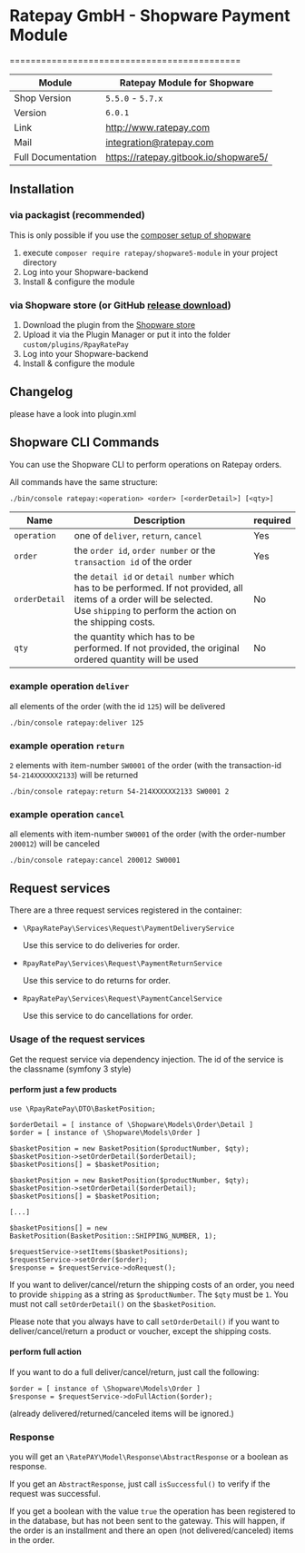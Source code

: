 # Ratepay GmbH - Shopware Payment Module
============================================

|Module | Ratepay Module for Shopware
|------|----------
|Shop Version | `5.5.0` - `5.7.x`
|Version | `6.0.1`
|Link | http://www.ratepay.com
|Mail | integration@ratepay.com
|Full Documentation | https://ratepay.gitbook.io/shopware5/

## Installation

### via packagist (recommended)
This is only possible if you use the [composer setup of shopware](https://developers.shopware.com/developers-guide/shopware-composer/)
1. execute `composer require ratepay/shopware5-module` in your project directory
3. Log into your Shopware-backend
4. Install & configure the module

### via Shopware store (or GitHub [release download](https://github.com/ratepay/shopware5-module/releases))
1. Download the plugin from the [Shopware store](https://store.shopware.com/rpay00625f/ratepay-payment-plugin-for-shopware-5.html)
2. Upload it via the Plugin Manager or put it into the folder `custom/plugins/RpayRatePay`
3. Log into your Shopware-backend
4. Install & configure the module

## Changelog
please have a look into plugin.xml

## Shopware CLI Commands
You can use the Shopware CLI to perform operations on Ratepay orders.

All commands have the same structure:

``` 
./bin/console ratepay:<operation> <order> [<orderDetail>] [<qty>] 
```

| Name          | Description                                                                                                                                                                                     | required |
|---------------|-------------------------------------------------------------------------------------------------------------------------------------------------------------------------------------------------|----------|
| `operation`   | one of `deliver`, `return`, `cancel`                                                                                                                                                            | Yes      |
| `order`       | the `order id`, `order number` or the ` transaction id` of the order                                                                                                                        | Yes      |
| `orderDetail` | the `detail id` or `detail number` which has to be performed. If not provided, all items of a order will be selected.<br>Use `shipping` to perform the action on the shipping costs. | No       |
| `qty`         | the quantity which has to be performed. If not provided, the original ordered quantity will be used                                                                                          | No       |

### example operation `deliver`
all elements of the order (with the id `125`) will be delivered
``` 
./bin/console ratepay:deliver 125
```
### example operation `return`
`2` elements with item-number `SW0001` of the order (with the transaction-id `54-214XXXXXX2133`) will be returned
``` 
./bin/console ratepay:return 54-214XXXXXX2133 SW0001 2
```
### example operation `cancel`
all elements with item-number `SW0001` of the order (with the order-number `200012`) will be canceled
``` 
./bin/console ratepay:cancel 200012 SW0001
```

## Request services
There are a three request services registered in the container:
- `\RpayRatePay\Services\Request\PaymentDeliveryService`
    
    Use this service to do deliveries for order.
- `RpayRatePay\Services\Request\PaymentReturnService`

    Use this service to do returns for order.
- `RpayRatePay\Services\Request\PaymentCancelService`

    Use this service to do cancellations for order.

### Usage of the request services

Get the request service via dependency injection. The id of the service is the classname (symfony 3 style)

#### perform just a few products
```
use \RpayRatePay\DTO\BasketPosition;

$orderDetail = [ instance of \Shopware\Models\Order\Detail ]
$order = [ instance of \Shopware\Models\Order ]

$basketPosition = new BasketPosition($productNumber, $qty);
$basketPosition->setOrderDetail($orderDetail);
$basketPositions[] = $basketPosition;

$basketPosition = new BasketPosition($productNumber, $qty);
$basketPosition->setOrderDetail($orderDetail);
$basketPositions[] = $basketPosition;

[...]

$basketPositions[] = new BasketPosition(BasketPosition::SHIPPING_NUMBER, 1);
 
$requestService->setItems($basketPositions);
$requestService->setOrder($order);
$response = $requestService->doRequest();
```

If you want to deliver/cancel/return the shipping costs of an order, you need to provide `shipping` as a string as `$productNumber`. The `$qty` must be `1`. 
You must not call `setOrderDetail()` on the `$basketPosition`.

Please note that you always have to call `setOrderDetail()` if you want to deliver/cancel/return a product or voucher, except the shipping costs.


#### perform full action
If you want to do a full deliver/cancel/return, just call the following:
```
$order = [ instance of \Shopware\Models\Order ]
$response = $requestService->doFullAction($order);
```
(already delivered/returned/canceled items will be ignored.)

### Response
you will get an `\RatePAY\Model\Response\AbstractResponse` or a boolean as response.

If you get an `AbstractResponse`, just call `isSuccessful()` to verify if the request was successful.

If you get a boolean with the value `true` the operation has been registered to in the database, but has not been sent to the gateway.
This will happen, if the order is an installment and there an open (not delivered/canceled) items in the order.
